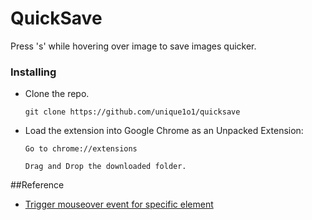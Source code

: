 # QuickSave


Press 's' while hovering over image to save images quicker.

### Installing

- Clone the repo.
  ```
  git clone https://github.com/unique1o1/quicksave
  ```

- Load the extension into Google Chrome as an Unpacked Extension:

  ```
  Go to chrome://extensions
  
  Drag and Drop the downloaded folder.
  ```

##Reference
- [Trigger mouseover event for specific element](http://stackoverflow.com/questions/43806176/how-to-trigger-mouseover-event-only-for-an-img-element-using-javascript/43806433#43806433)
